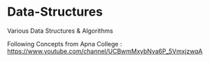 # Data-Structures 

Various Data Structures & Algorithms  

Following Concepts from Apna College : https://www.youtube.com/channel/UCBwmMxybNva6P_5VmxjzwqA 
